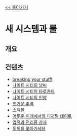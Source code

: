[<< 돌아가기](../readme.md)
# 새 시스템과 룰

## 개요

## 컨텐츠
- [breaking your stuff!]()
- [나이트 시티의 날씨]()
- [나이트 시티의 타로카드]()
- [나이트 시티의 인양]()
- [뜨거운 추격]()
- [스틱볼]()
- [어두운 미래에서의 디지털 데이트]()
- [업적과 전리품 상자]()
- [토끼를 쫓아가세요]()